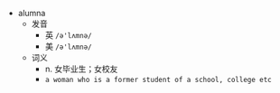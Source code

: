 - alumna
  - 发音
    - 英 `/ə'lʌmnə/`
    - 美 `/ə'lʌmnə/`
  - 词义
    - n. 女毕业生；女校友
    - `a woman who is a former student of a school, college etc`
